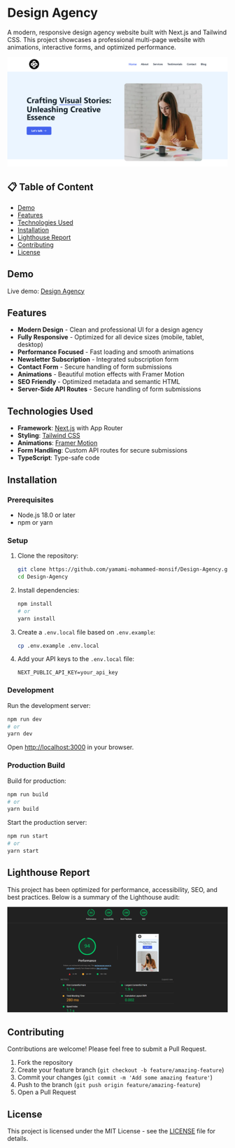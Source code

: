 # Design Agency

A modern, responsive design agency website built with Next.js and Tailwind CSS. This project showcases a professional multi-page website with animations, interactive forms, and optimized performance.

![Design Agency Hero Section](public/preview.png)

## 📋 Table of Content

- [Demo](#demo)
- [Features](#features)
- [Technologies Used](#technologies-used)
- [Installation](#installation)
- [Lighthouse Report](#lighthouse-report)
- [Contributing](#contributing)
- [License](#license)

## Demo

Live demo: [Design Agency](https://design-agency-two.vercel.app/)

## Features

- **Modern Design** - Clean and professional UI for a design agency
- **Fully Responsive** - Optimized for all device sizes (mobile, tablet, desktop)
- **Performance Focused** - Fast loading and smooth animations
- **Newsletter Subscription** - Integrated subscription form
- **Contact Form** - Secure handling of form submissions
- **Animations** - Beautiful motion effects with Framer Motion
- **SEO Friendly** - Optimized metadata and semantic HTML
- **Server-Side API Routes** - Secure handling of form submissions

## Technologies Used

- **Framework**: [Next.js](https://nextjs.org/) with App Router
- **Styling**: [Tailwind CSS](https://tailwindcss.com/)
- **Animations**: [Framer Motion](https://www.framer.com/motion/)
- **Form Handling**: Custom API routes for secure submissions
- **TypeScript**: Type-safe code

## Installation

### Prerequisites

- Node.js 18.0 or later
- npm or yarn

### Setup

1. Clone the repository:

   ```bash
   git clone https://github.com/yamami-mohammed-monsif/Design-Agency.git
   cd Design-Agency
   ```

2. Install dependencies:

   ```bash
   npm install
   # or
   yarn install
   ```

3. Create a `.env.local` file based on `.env.example`:

   ```bash
   cp .env.example .env.local
   ```

4. Add your API keys to the `.env.local` file:
   ```
   NEXT_PUBLIC_API_KEY=your_api_key
   ```

### Development

Run the development server:

```bash
npm run dev
# or
yarn dev
```

Open [http://localhost:3000](http://localhost:3000) in your browser.

### Production Build

Build for production:

```bash
npm run build
# or
yarn build
```

Start the production server:

```bash
npm run start
# or
yarn start
```

## Lighthouse Report

This project has been optimized for performance, accessibility, SEO, and best practices. Below is a summary of the Lighthouse audit:

![Lighthouse Report](public/lighthouse-report.png)

## Contributing

Contributions are welcome! Please feel free to submit a Pull Request.

1. Fork the repository
2. Create your feature branch (`git checkout -b feature/amazing-feature`)
3. Commit your changes (`git commit -m 'Add some amazing feature'`)
4. Push to the branch (`git push origin feature/amazing-feature`)
5. Open a Pull Request

## License

This project is licensed under the MIT License - see the [LICENSE](/LICENSE.txt) file for details.
